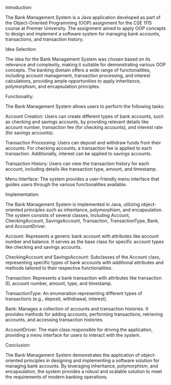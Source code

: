 Introduction:

The Bank Management System is a Java application developed as part of the Object-Oriented Programming (OOP) assignment for the CSE 1115 course at Premier University. 
The assignment aimed to apply OOP concepts to design and implement a software system for managing bank accounts, transactions, and transaction history.


Idea Selection:

The idea for the Bank Management System was chosen based on its relevance and complexity, making it suitable for demonstrating various OOP concepts. 
The banking domain offers a wide range of functionalities, including account management, transaction processing, and interest calculations, providing ample opportunities to apply inheritance, polymorphism, and encapsulation principles.


Functionality:

The Bank Management System allows users to perform the following tasks:

Account Creation: Users can create different types of bank accounts, such as checking and savings accounts, by providing relevant details like account number, transaction fee (for checking accounts), and interest rate (for savings accounts).

Transaction Processing: Users can deposit and withdraw funds from their accounts. For checking accounts, a transaction fee is applied to each transaction. Additionally, interest can be applied to savings accounts.

Transaction History: Users can view the transaction history for each account, including details like transaction type, amount, and timestamp.

Menu Interface: The system provides a user-friendly menu interface that guides users through the various functionalities available.


Implementation:

The Bank Management System is implemented in Java, utilizing object-oriented principles such as inheritance, polymorphism, and encapsulation. The system consists of several classes, including Account, CheckingAccount, SavingsAccount, Transaction, TransactionType, Bank, and AccountDriver.

Account: Represents a generic bank account with attributes like account number and balance. It serves as the base class for specific account types like checking and savings accounts.

CheckingAccount and SavingsAccount: Subclasses of the Account class, representing specific types of bank accounts with additional attributes and methods tailored to their respective functionalities.

Transaction: Represents a bank transaction with attributes like transaction ID, account number, amount, type, and timestamp.

TransactionType: An enumeration representing different types of transactions (e.g., deposit, withdrawal, interest).

Bank: Manages a collection of accounts and transaction histories. It provides methods for adding accounts, performing transactions, retrieving accounts, and accessing transaction histories.

AccountDriver: The main class responsible for driving the application, providing a menu interface for users to interact with the system.


Conclusion:

The Bank Management System demonstrates the application of object-oriented principles in designing and implementing a software solution for managing bank accounts. By leveraging inheritance, polymorphism, and encapsulation, the system provides a robust and scalable solution to meet the requirements of modern banking operations.



